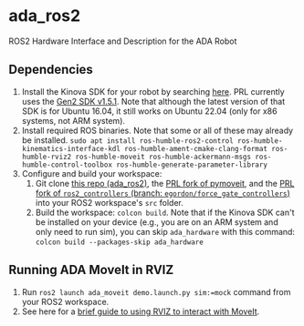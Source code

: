 # ada_ros2
ROS2 Hardware Interface and Description for the ADA Robot

## Dependencies
1. Install the Kinova SDK for your robot by searching [here](https://www.kinovarobotics.com/resources?r=79301&s). PRL currently uses the [Gen2 SDK v1.5.1](https://drive.google.com/file/d/1UEQAow0XLcVcPCeQfHK9ERBihOCclkJ9/view). Note that although the latest version of that SDK is for Ubuntu 16.04, it still works on Ubuntu 22.04 (only for x86 systems, not ARM system).
2. Install required ROS binaries. Note that some or all of these may already be installed. `sudo apt install ros-humble-ros2-control ros-humble-kinematics-interface-kdl ros-humble-ament-cmake-clang-format ros-humble-rviz2 ros-humble-moveit ros-humble-ackermann-msgs ros-humble-control-toolbox ros-humble-generate-parameter-library`
3. Configure and build your workspace:
    1. Git clone [this repo (ada_ros2)](https://github.com/personalrobotics/ada_ros2), the [PRL fork of pymoveit](https://github.com/personalrobotics/pymoveit2), and the [PRL fork of `ros2_controllers` (branch: `egordon/force_gate_controllers`)](https://github.com/personalrobotics/ros2_controllers/tree/egordon/force_gate_controllers) into your ROS2 workspace's `src` folder.
    2. Build the workspace: `colcon build`. Note that if the Kinova SDK can't be installed on your device (e.g., you are on an ARM system and only need to run sim), you can skip `ada_hardware` with this command: `colcon build --packages-skip ada_hardware`

## Running ADA MoveIt in RVIZ
1. Run `ros2 launch ada_moveit demo.launch.py sim:=mock` command from your ROS2 workspace.
2. See here for a [brief guide to using RVIZ to interact with MoveIt](https://moveit.picknik.ai/humble/doc/tutorials/quickstart_in_rviz/quickstart_in_rviz_tutorial.html).
